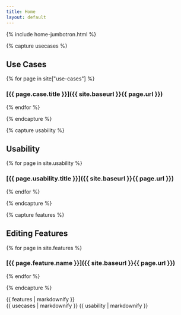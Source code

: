 ```yaml
---
title: Home
layout: default
---
```


{% include home-jumbotron.html %}

{% capture usecases %}

## Use Cases

{% for page in site["use-cases"] %}
### [{{ page.case.title }}]({{ site.baseurl }}{{ page.url }})
{% endfor %}

{% endcapture %}

{% capture usability %}

## Usability

{% for page in site.usability %}
### [{{ page.usability.title }}]({{ site.baseurl }}{{ page.url }})
{% endfor %}

{% endcapture %}

{% capture features %}

## Editing Features

{% for page in site.features %}
### [{{ page.feature.name }}]({{ site.baseurl }}{{ page.url }})
{% endfor %}

{% endcapture %}


<div class="row">
  <div class="col-md-6">
    {{ features | markdownify }}
  </div>
  <div class="col-md-6">
    {{ usecases | markdownify }}
    {{ usability | markdownify }}
  </div>
</div>

